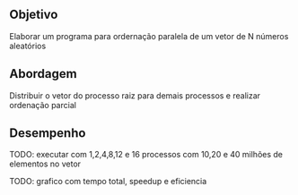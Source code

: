 ## Objetivo

Elaborar um programa para ordernação paralela de um vetor de N números aleatórios


## Abordagem

Distribuir o vetor do processo raiz para demais processos e realizar ordenação parcial



## Desempenho

TODO: executar com 1,2,4,8,12 e 16 processos com 10,20 e 40 milhões de elementos no vetor

TODO: grafico com tempo total, speedup e eficiencia